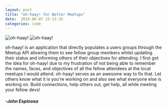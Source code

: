 ```yaml
---
layout: post
title: "oh-haay! for Better Meetups"
date:  2019-06-07 15:13:35
categories: code
---
```


![oh-haay!](/img/home-screenshot.png)
![oh-haay!](/img/oh-haay-demo.gif)

oh-haay! is an application that directly populates a users groups through the Meetup API allowing them
to see fellow group members whilst updating their status and informing others of their objectives for
attending. I first got the idea for oh-haay! due to my frustration of not being able to remember the
names, faces, and objectives of all the fellow attendees at the local meetups I would attend. oh-haay!
serves as an awesome way to fix that. Let others know what it is you're working on and also see what
everyone else is working on. Build connections, help others out, get help, all while meeting your fellow devs!

#### _-John Espinosa_  